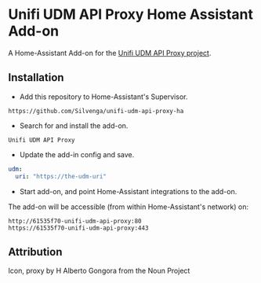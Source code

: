 # Unifi UDM API Proxy Home Assistant Add-on

A Home-Assistant Add-on for the [Unifi UDM API Proxy project](https://github.com/Silvenga/unifi-udm-api-proxy).

## Installation

- Add this repository to Home-Assistant's Supervisor.

```
https://github.com/Silvenga/unifi-udm-api-proxy-ha
```

- Search for and install the add-on.

```
Unifi UDM API Proxy
```

- Update the add-in config and save.

```yaml
udm:
  uri: "https://the-udm-uri"
```

- Start add-on, and point Home-Assistant integrations to the add-on.

The add-on will be accessible (from within Home-Assistant's network) on:
```
http://61535f70-unifi-udm-api-proxy:80
https://61535f70-unifi-udm-api-proxy:443
```

## Attribution

Icon, proxy by H Alberto Gongora from the Noun Project
